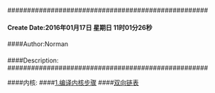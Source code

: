 ###################################################
#### Create Date:2016年01月17日 星期日 11时01分26秒
####
####Author:Norman
####
####Description: 
###################################################

####内核:
####[1.编译内核步骤](./docs/makemenuconfig.md)
####[双向链表](./double_linklist)
